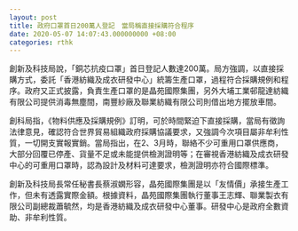 ```yaml
---
layout: post
title: 政府口罩首日200萬人登記　當局稱直接採購符合程序
date: 2020-05-07 14:07:43.000000000 +08:00
categories: rthk
---
```


創新及科技局說，「銅芯抗疫口罩」首日登記人數達200萬。局方強調，以直接採購方式，委託「香港紡織及成衣研發中心」統籌生產口罩，過程符合採購規例和程序。政府又正式披露，負責生產口罩的是晶苑國際集團，另外大埔工業邨龍達紡織有限公司提供消毒無塵間，南豐紗廠及聯業紡織有限公司則借出地方擺放車間。

創科局指，《物料供應及採購規例》訂明，可於時間緊迫下直接採購，當局有徵詢法律意見，確認符合世界貿易組織政府採購協議要求，又強調今次項目屬非牟利性質，一切開支實報實銷。當局指出，在2、3月時，聯絡不少可重用口罩供應商，大部分回覆已停產、貨量不足或未能提供檢測證明等；在審視香港紡織及成衣研發中心的可重用口罩時，認為設計及材料可達要求，檢測證明亦符合國際標準。

創新及科技局長常任秘書長蔡淑嫻形容，晶苑國際集團是以「友情價」承接生產工作，但未有透露實際金額。根據資料，晶苑國際集團執行董事王志輝、聯業製衣有限公司副總裁蕭毓然，均是香港紡織及成衣研發中心董事。研發中心是政府全數資助、非牟利性質。

